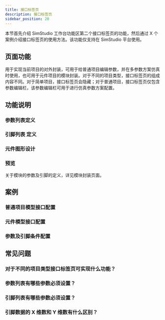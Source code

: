 ```yaml
---
title: 接口标签页
description: 接口标签页
sidebar_position: 20
---
```


本节首先介绍 SimStudio 工作台功能区第二个接口标签页的功能，然后通过 X 个案例介绍接口标签页的使用方法。该功能仅支持在 SimStudio 平台使用。

## 页面功能

用于实现当前项目的对外封装，可用于给普通项目编辑参数，并在多参数方案仿真时使用，也可用于元件项目的模块封装。对于不同的项目类型，接口标签页的组成内容不同。对于简单项目，接口标签页会隐藏；对于普通项目，接口标签页仅包含参数编辑栏，该参数编辑栏可用于进行仿真参数方案配置。

## 功能说明

### 参数列表定义 

### 引脚列表 定义

### 元件图形设计

### 预览

关于模块的参数及引脚的定义，详见模块封装页面。

## 案例

### 普通项目模型接口配置

### 元件模型接口配置

### 参数及引脚条件配置

## 常见问题

### 对于不同的项目类型接口标签页可实现什么功能？

### 参数列表有哪些参数必须设置？

### 引脚列表有哪些参数必须设置？

### 引脚数据的 X 维数和 Y 维数有什么区别？
